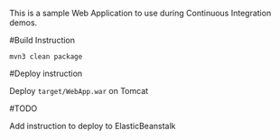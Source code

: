 This is a sample Web Application to use during Continuous Integration demos.

#Build Instruction



```
mvn3 clean package
```

#Deploy instruction



Deploy ```target/WebApp.war``` on Tomcat
 
#TODO
 
Add instruction to deploy to ElasticBeanstalk
